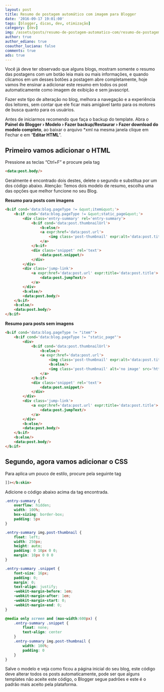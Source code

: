 ```yaml
---
layout: post
title: Resumo de postagem automático com imagem para Blogger
date: '2016-09-17 19:01:00'
tags: [blogger, dicas, dev, otimização]
category: [dev]
img: /assets/posts/resumo-de-postagem-automatico-com/resumo-de-postagem-automatico-com.jpg
author: true
author_ediano: true
coauthor_luciana: false
comments: true
ads: true
---
```


Você já deve ter observado que alguns blogs, mostram somente o resumo das postagens com um botão leia mais ou mais informações, e quando clicamos em um desses botões a postagem abre completamente, hoje vamos lhe ensinar a adicionar este resumo em todos os post automaticamente como imagem de exibição e sem javascript.

Fazer este tipo de alteração no blog, melhora a navegação e a experiência dos leitores, sem contar que ele ficar mais amigável tanto para os motores de busca quanto para os usuários.

Antes de iniciarmos recomendo que faça o backup do template. Abra o **Painel do Blogger › Modelo › Fazer backup/Restaurar › Fazer download do modelo completo**, ao baixar o arquivo *xml na mesma janela clique em Fechar e em “**Editar HTML**”.

## Primeiro vamos adicionar o HTML
Pressione as teclas “Ctrl+F” e procure pela tag

```html
<data:post.body/>
```
Geralmente é encontrado dois destes, delete o segundo e substitua por um dos código abaixo. Atenção: Temos dois modelo de resumo, escolha uma das opções que melhor funcione no seu Blog.

**Resumo para posts com imagens**

```html
<b:if cond='data:blog.pageType != &quot;item&quot;'>
    <b:if cond='data:blog.pageType != &quot;static_page&quot;'>
        <div class='entry-summary' rel='entry-summary'>
            <b:if cond='data:post.thumbnailUrl'>
                <b:else/>
                <a expr:href='data:post.url'>
                    <img class='post-thumbnail' expr:alt='data:post.title' expr:src='data:post.firstImageUrl' />
                </a>
            </b:if>
            <div class='snippet' rel='text'>
                <data:post.snippet/>
            </div>
        </div>
        <div class='jump-link'>
            <a expr:href='data:post.url' expr:title='data:post.title'>
                <data:post.jumpText/>
            </a>
        </div>
        <b:else/>
        <data:post.body/>
    </b:if>
    <b:else/>
    <data:post.body/>
</b:if>
```

**Resumo para posts sem imagens**

```html
<b:if cond='data:blog.pageType != "item"'>
    <b:if cond='data:blog.pageType != "static_page"'>
        <div>
            <b:if cond='data:post.thumbnailUrl'>
                <b:else/>
                <a expr:href='data:post.url'>
                    <img class='post-thumbnail' expr:alt='data:post.title' expr:src='data:post.thumbnailUrl' width='72px' height='72px' />
                    <b:else/>
                    <img class='post-thumbnail' alt='no image' src='http://lh4.ggpht.com/_u7a1IFxc4WI/TTjruHJjcfI/AAAAAAAAAk0/i11Oj6i_bHY/no-image.png' width='72px' height='72px' />
                </a>
            </b:if>
            <div class='snippet' rel='text'>
                <data:post.snippet/>
            </div>
        </div>
        <div class='jump-link'>
            <a expr:href='data:post.url' expr:title='data:post.title'>
                <data:post.jumpText/>
            </a>
        </div>
        <b:else/>
        <data:post.body/>
    </b:if>
    <b:else/>
    <data:post.body/>
</b:if>
```

## Segundo, agora vamos adicionar o CSS
Para aplica um pouco de estilo, procure pela seguinte tag

```html
]]></b:skin>
```

Adicione o código abaixo acima da tag encontrada.

```css
.entry-summary {
    overflow: hidden;
    width: 100%;
    box-sizing: border-box;
    padding: 5px
}

.entry-summary img.post-thumbnail {
    float: left;
    width: 250px;
    height: auto;
    padding: 0 10px 0 0;
    margin: 10px 0 0 0
}

.entry-summary .snippet {
    font-size: 16px;
    padding: 0;
    margin: 0;
    text-align: justify;
    -webkit-margin-before: 1em;
    -webkit-margin-after: 1em;
    -webkit-margin-start: 0;
    -webkit-margin-end: 0;
}

@media only screen and (max-width:600px) {
    .entry-summary .snippet {
        float: none;
        text-align: center
    }
    .entry-summary img.post-thumbnail {
        width: 100%;
        padding: 0
    }
}
```

Salve o modelo e veja como ficou a página inicial do seu blog, este código deve alterar todos os posts automaticamente, pode ser que alguns templates não aceite este código, o Blogger segue padrões e este é o padrão mais aceito pela plataforma.